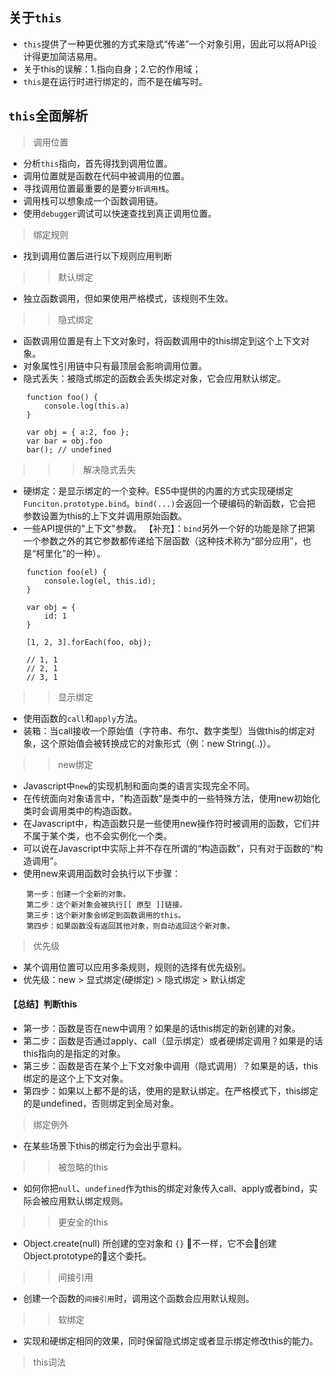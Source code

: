 ## 关于`this`


- `this`提供了一种更优雅的方式来隐式“传递”一个对象引用，因此可以将API设计得更加简洁易用。
- 关于this的误解：1.指向自身；2.它的作用域；
- `this`是在运行时进行绑定的，而不是在编写时。



## `this`全面解析

> 调用位置

- 分析`this`指向，首先得找到调用位置。
- 调用位置就是函数在代码中被调用的位置。
- 寻找调用位置最重要的是要`分析调用栈`。
- 调用栈可以想象成一个函数调用链。
- 使用`debugger`调试可以快速查找到真正调用位置。

> 绑定规则
- 找到调用位置后进行以下规则应用判断

>> 默认绑定
- 独立函数调用，但如果使用严格模式，该规则不生效。

>> 隐式绑定
- 函数调用位置是有上下文对象时，将函数调用中的this绑定到这个上下文对象。
- 对象属性引用链中只有最顶层会影响调用位置。
- 隐式丢失：被隐式绑定的函数会丢失绑定对象，它会应用默认绑定。

```
    function foo() {
        console.log(this.a)
    }

    var obj = { a:2, foo };
    var bar = obj.foo
    bar(); // undefined
```
>>> 解决隐式丢失
- 硬绑定：是显示绑定的一个变种。ES5中提供的内置的方式实现硬绑定`Funciton.prototype.bind`。`bind(...)`会返回一个硬编码的新函数，它会把参数设置为this的上下文并调用原始函数。
- 一些API提供的"上下文"参数。
  【补充】：`bind`另外一个好的功能是除了把第一个参数之外的其它参数都传递给下层函数（这种技术称为“部分应用”，也是“柯里化”的一种）。

```
    function foo(el) {
        console.log(el, this.id);
    }

    var obj = {
        id: 1
    }

    [1, 2, 3].forEach(foo, obj);

    // 1, 1
    // 2, 1
    // 3, 1
```
>> 显示绑定

- 使用函数的`call`和`apply`方法。
- 装箱：当call接收一个原始值（字符串、布尔、数字类型）当做this的绑定对象，这个原始值会被转换成它的对象形式（例：new String(..)）。

>> new绑定

- Javascript中`new`的实现机制和面向类的语言实现完全不同。
- 在传统面向对象语言中，"构造函数"是类中的一些特殊方法，使用new初始化类时会调用类中的构造函数。
- 在Javascript中，构造函数只是一些使用new操作符时被调用的函数，它们并不属于某个类，也不会实例化一个类。
- 可以说在Javascript中实际上并不存在所谓的“构造函数”，只有对于函数的“构造调用”。
- 使用new来调用函数时会执行以下步骤：

```
    第一步：创建一个全新的对象。
    第二步：这个新对象会被执行[[ 原型 ]]链接。
    第三步：这个新对象会绑定到函数调用的this。
    第四步：如果函数没有返回其他对象，则自动返回这个新对象。
```

> 优先级

- 某个调用位置可以应用多条规则，规则的选择有优先级别。
- 优先级：new > 显式绑定(硬绑定) > 隐式绑定 > 默认绑定

#### 【总结】判断this
- 第一步：函数是否在new中调用？如果是的话this绑定的新创建的对象。
- 第二步：函数是否通过apply、call（显示绑定）或者硬绑定调用？如果是的话this指向的是指定的对象。
- 第三步：函数是否在某个上下文对象中调用（隐式调用）？如果是的话，this绑定的是这个上下文对象。
- 第四步：如果以上都不是的话，使用的是默认绑定。在严格模式下，this绑定的是undefined，否则绑定到全局对象。


> 绑定例外

- 在某些场景下this的绑定行为会出乎意料。

>> 被忽略的this

- 如何你把`null`、`undefined`作为this的绑定对象传入call、apply或者bind，实际会被应用默认绑定规则。

>> 更安全的this

- Object.create(null) 所创建的空对象和 `{}` 不一样，它不会创建Object.prototype的这个委托。

>> 间接引用

- 创建一个函数的`间接引用`时，调用这个函数会应用默认规则。

>> 软绑定

- 实现和硬绑定相同的效果，同时保留隐式绑定或者显示绑定修改this的能力。

> this词法